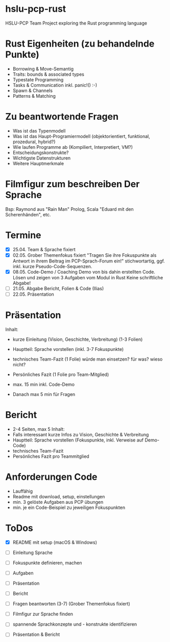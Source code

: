 # hslu-pcp-rust
HSLU-PCP Team Project exploring the Rust programming language

# Rust Eigenheiten (zu behandelnde Punkte)
- Borrowing & Move-Semantig
- Traits: bounds & associated types
- Typestate Programming
- Tasks & Communication inkl. panic!() :-)
- Spawn & Channels
- Patterns & Matching

# Zu beantwortende Fragen
- Was ist das Typenmodell
- Was ist das Haupt-Programiermodell (objektorientiert, funktional, prozedural, hybrid?)
- Wie laufen Programme ab (Kompiliert, Interpretiert, VM?)
- Entscheidungskonstrukte?
- Wichtigste Datenstrukturen
- Weitere Hauptmerkmale

# Filmfigur zum beschreiben Der Sprache
Bsp: Raymond aus "Rain Man" Prolog, Scala "Eduard mit den Scherenhänden", etc.

# Termine
- [x] 25.04. Team & Sprache fixiert
- [x] 02.05. Grober Themenfokus fixiert
"Tragen Sie ihre Fokuspunkte als Antwort in ihrem Beitrag im PCP-Sprach-Forum ein!"
stichwortartig, ggf. inkl. kurze Pseudo-Code-Sequenzen.
- [x] 08.05. Code-Demo / Coaching
Demo von bis dahin erstellten Code.
Lösen und zeigen von 3 Aufgaben vom Modul in Rust
Keine schriftliche Abgabe!
- [ ] 21.05. Abgabe Bericht, Folien & Code (Ilias)
- [ ] 22.05. Präsentation

# Präsentation
Inhalt:
- kurze Einleitung (Vision, Geschichte, Verbreitung) (1-3 Folien)
- Hauptteil: Sprache vorstellen (inkl. 3-7 Fokuspunkte)
- technisches Team-Fazit (1 Folie)
würde man einsetzen? für was? wieso nicht?
- Persönliches Fazit (1 Folie pro Team-Mitglied)

- max. 15 min inkl. Code-Demo
- Danach max 5 min für Fragen

# Bericht
- 2-4 Seiten, max 5
Inhalt:
- Falls interessant kurze Infos zu Vision, Geschichte & Verbreitung
- Hauptteil: Sprache vorstellen (Fokuspunkte, inkl. Verweise auf Demo-Code)
- technisches Team-Fazit
- Persönliches Fazit pro Teammitglied

# Anforderungen Code
- Lauffähig
- Readme mit download, setup, einstellungen
- min. 3 gelöste Aufgaben aus PCP übungen
- min. je ein Code-Beispiel zu jeweiligen Fokuspunkten

# ToDos
- [x] README mit setup (macOS & Windows)
- [ ] Einleitung Sprache
- [ ] Fokuspunkte definieren, machen
- [ ] Aufgaben
- [ ] Präsentation
- [ ] Bericht

- [ ] Fragen beantworten (3-7) (Grober Themenfokus fixiert)
- [ ] Filmfigur zur Sprache finden
- [ ] spannende Sprachkonzepte und - konstrukte identifizieren
- [ ] Präsentation & Bericht

